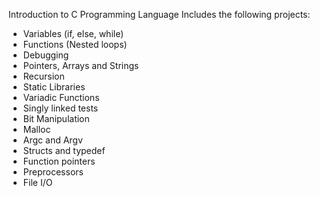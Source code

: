 Introduction to C Programming Language
Includes the following projects:
- Variables (if, else, while)
- Functions (Nested loops)
- Debugging
- Pointers, Arrays and Strings
- Recursion
- Static Libraries
- Variadic Functions
- Singly linked tests
- Bit Manipulation
- Malloc
- Argc and Argv
- Structs and typedef
- Function pointers
- Preprocessors
- File I/O
